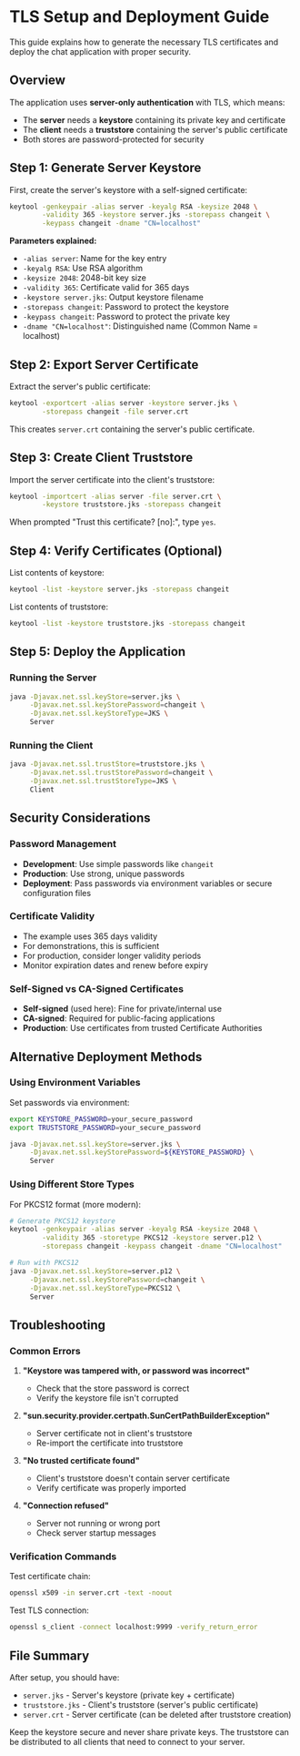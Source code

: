 # TLS Setup and Deployment Guide

This guide explains how to generate the necessary TLS certificates and deploy the chat application with proper security.

## Overview

The application uses **server-only authentication** with TLS, which means:
- The **server** needs a **keystore** containing its private key and certificate
- The **client** needs a **truststore** containing the server's public certificate
- Both stores are password-protected for security

## Step 1: Generate Server Keystore

First, create the server's keystore with a self-signed certificate:

```bash
keytool -genkeypair -alias server -keyalg RSA -keysize 2048 \
        -validity 365 -keystore server.jks -storepass changeit \
        -keypass changeit -dname "CN=localhost"
```

**Parameters explained:**
- `-alias server`: Name for the key entry
- `-keyalg RSA`: Use RSA algorithm
- `-keysize 2048`: 2048-bit key size
- `-validity 365`: Certificate valid for 365 days
- `-keystore server.jks`: Output keystore filename
- `-storepass changeit`: Password to protect the keystore
- `-keypass changeit`: Password to protect the private key
- `-dname "CN=localhost"`: Distinguished name (Common Name = localhost)

## Step 2: Export Server Certificate

Extract the server's public certificate:

```bash
keytool -exportcert -alias server -keystore server.jks \
        -storepass changeit -file server.crt
```

This creates `server.crt` containing the server's public certificate.

## Step 3: Create Client Truststore

Import the server certificate into the client's truststore:

```bash
keytool -importcert -alias server -file server.crt \
        -keystore truststore.jks -storepass changeit
```

When prompted "Trust this certificate? [no]:", type `yes`.

## Step 4: Verify Certificates (Optional)

List contents of keystore:
```bash
keytool -list -keystore server.jks -storepass changeit
```

List contents of truststore:
```bash
keytool -list -keystore truststore.jks -storepass changeit
```

## Step 5: Deploy the Application

### Running the Server

```bash
java -Djavax.net.ssl.keyStore=server.jks \
     -Djavax.net.ssl.keyStorePassword=changeit \
     -Djavax.net.ssl.keyStoreType=JKS \
     Server
```

### Running the Client

```bash
java -Djavax.net.ssl.trustStore=truststore.jks \
     -Djavax.net.ssl.trustStorePassword=changeit \
     -Djavax.net.ssl.trustStoreType=JKS \
     Client
```

## Security Considerations

### Password Management
- **Development**: Use simple passwords like `changeit`
- **Production**: Use strong, unique passwords
- **Deployment**: Pass passwords via environment variables or secure configuration files

### Certificate Validity
- The example uses 365 days validity
- For demonstrations, this is sufficient
- For production, consider longer validity periods
- Monitor expiration dates and renew before expiry

### Self-Signed vs CA-Signed Certificates
- **Self-signed** (used here): Fine for private/internal use
- **CA-signed**: Required for public-facing applications
- **Production**: Use certificates from trusted Certificate Authorities

## Alternative Deployment Methods

### Using Environment Variables

Set passwords via environment:
```bash
export KEYSTORE_PASSWORD=your_secure_password
export TRUSTSTORE_PASSWORD=your_secure_password

java -Djavax.net.ssl.keyStore=server.jks \
     -Djavax.net.ssl.keyStorePassword=${KEYSTORE_PASSWORD} \
     Server
```

### Using Different Store Types

For PKCS12 format (more modern):
```bash
# Generate PKCS12 keystore
keytool -genkeypair -alias server -keyalg RSA -keysize 2048 \
        -validity 365 -storetype PKCS12 -keystore server.p12 \
        -storepass changeit -keypass changeit -dname "CN=localhost"

# Run with PKCS12
java -Djavax.net.ssl.keyStore=server.p12 \
     -Djavax.net.ssl.keyStorePassword=changeit \
     -Djavax.net.ssl.keyStoreType=PKCS12 \
     Server
```

## Troubleshooting

### Common Errors

1. **"Keystore was tampered with, or password was incorrect"**
    - Check that the store password is correct
    - Verify the keystore file isn't corrupted

2. **"sun.security.provider.certpath.SunCertPathBuilderException"**
    - Server certificate not in client's truststore
    - Re-import the certificate into truststore

3. **"No trusted certificate found"**
    - Client's truststore doesn't contain server certificate
    - Verify certificate was properly imported

4. **"Connection refused"**
    - Server not running or wrong port
    - Check server startup messages

### Verification Commands

Test certificate chain:
```bash
openssl x509 -in server.crt -text -noout
```

Test TLS connection:
```bash
openssl s_client -connect localhost:9999 -verify_return_error
```

## File Summary

After setup, you should have:
- `server.jks` - Server's keystore (private key + certificate)
- `truststore.jks` - Client's truststore (server's public certificate)
- `server.crt` - Server certificate (can be deleted after truststore creation)

Keep the keystore secure and never share private keys. The truststore can be distributed to all clients that need to connect to your server.